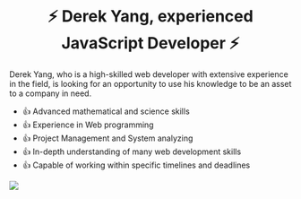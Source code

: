 <h1 align="center">⚡️ Derek Yang, experienced JavaScript Developer ⚡️</h1>

Derek Yang, who is a high-skilled web developer with extensive experience in the field, is looking for an opportunity to use his knowledge to be an asset to a company in need.

- 👍 Advanced mathematical and science skills
- 👍 Experience in Web programming
- 👍 Project Management and System analyzing
- 👍 In-depth understanding of many web development skills
- 👍 Capable of working within specific timelines and deadlines

<img src="https://github-readme-stats.vercel.app/api?username=baymax88&count_private=true&include_all_commits=true&&show_icons=true&theme=merko" />
